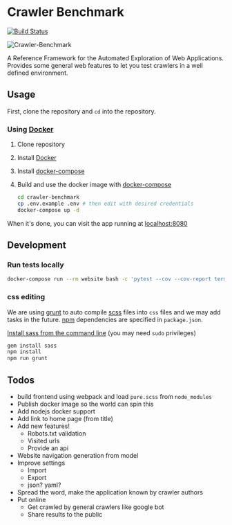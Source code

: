 # Crawler Benchmark

[![Build Status](https://travis-ci.org/WebMole/crawler-benchmark.svg?branch=master)](https://travis-ci.org/WebMole/crawler-benchmark)

![Crawler-Benchmark](http://i.imgur.com/vHUkr9t.jpg)

A Reference Framework for the Automated Exploration of Web Applications. Provides some general web features to let you test crawlers in a well defined environment.

## Usage

First, clone the repository and `cd` into the repository.

### Using [Docker][docker]

1. Clone repository
2. Install [Docker][docker-install]
2. Install [docker-compose][docker-compose-install]
3. Build and use the docker image with [docker-compose][docker-compose]

    ```bash
    cd crawler-benchmark
    cp .env.example .env # then edit with desired credentials
    docker-compose up -d
    ```

When it's done, you can visit the app running at [localhost:8080](http://localhost:8080)

## Development

### Run tests locally

```bash
docker-compose run --rm website bash -c 'pytest --cov --cov-report term:skip-covered'
```

### css editing

We are using [grunt](http://gruntjs.com/) to auto compile [scss](http://sass-lang.com/) files into `css` files and we may add tasks in the future. [npm](https://www.npmjs.org/) dependencies are specified in `package.json`.

[Install sass from the command line](http://sass-lang.com/install) (you may need `sudo` privileges)

```bash
gem install sass
npm install
npm run grunt
```

## Todos

* build frontend using webpack and load `pure.scss` from `node_modules`
* Publish docker image so the world can spin this
* Add nodejs docker support
* Add link to home page (from title)
* Add new features!
  * Robots.txt validation
  * Visited urls
  * Provide an api 
* Website navigation generation from model
* Improve settings
  * Import
  * Export
  * json? yaml?
* Spread the word, make the application known by crawler authors
* Put online
  * Get crawled by general crawlers like google bot
  * Share results to the public

[docker]: https://docker.com/
[docker-install]: https://docs.docker.com/install/
[docker-compose]: https://docs.docker.com/compose/
[docker-compose-install]: https://docs.docker.com/compose/install/
